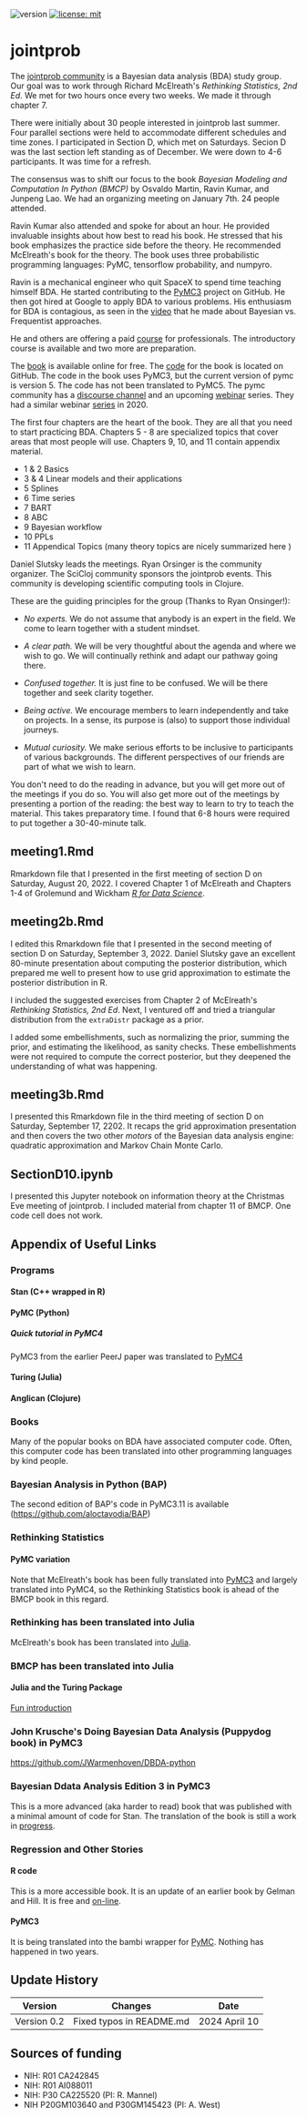 ![version](https://img.shields.io/static/v1?label=jointProb1D&message=0.2&color=brightcolor)
[![license: mit](https://img.shields.io/badge/license-mit-blue.svg)](https://opensource.org/licenses/mit)


# jointprob

The [jointprob community](https://scicloj.github.io/docs/community/groups/jointprob/) is a Bayesian data analysis (BDA) study group.
Our goal was to work through Richard McElreath's *Rethinking Statistics, 2nd Ed*.
We met for two hours once every two weeks.
We made it through chapter 7.
 
There were initially about 30 people interested in jointprob last summer.
Four parallel sections were held to accommodate different schedules and time zones.
I participated in Section D, which met on Saturdays.
Secion D was the last section left standing as of December.
We were down to 4-6 participants.
It was time for a refresh.

The consensus was to shift our focus to the book *Bayesian Modeling and Computation In Python (BMCP)* by Osvaldo Martin, Ravin Kumar, and Junpeng Lao.
We had an organizing meeting on January 7th.
24 people attended. 

Ravin Kumar also attended and spoke for about an hour.
He provided invaluable insights about how best to read his book.
He stressed that his book emphasizes the practice side before the theory.
He recommended McElreath's book for the theory.
The book uses three probabilistic programming languages: PyMC, tensorflow probability, and numpyro.

Ravin is a mechanical engineer who quit SpaceX to spend time teaching himself BDA.
He started contributing to the [PyMC3](https://www.pymc.io/welcome.html) project on GitHub.
He then got hired at Google to apply BDA to various problems.
His enthusiasm for BDA is contagious, as seen in the [video](https://www.youtube.com/watch?v=foSPfzYs4yY) that he made about Bayesian vs. Frequentist approaches.

He and others are offering a paid [course](https://www.intuitivebayes.com/introductorycourse) for professionals.
The introductory course is available and two more are preparation. 

The [book](https://bayesiancomputationbook.com/welcome.html) is available online for free.
The [code](https://github.com/BayesianModelingandComputationInPython/BookCode_Edition1) for the book is located on GitHub.
The code in the book uses PyMC3, but the current version of pymc is version 5.
The code has not been translated to PyMC5.
The pymc community has a [discourse channel](https://discourse.pymc.io/) and an upcoming [webinar](https://pymcon.com/about) series. 
They had a similar webinar [series](https://www.youtube.com/watch?v=UznM_-_760Y&list=PLD1x-BW9UdeHN2vwR6kIApJATd2jZzeya&index=1) in 2020. 

The first four chapters are the heart of the book.
They are all that you need to start practicing BDA.
Chapters 5 - 8 are specialized topics that cover areas that most people will use.
Chapters 9, 10, and 11 contain appendix material.

- 1 & 2 Basics
- 3 & 4 Linear models and their applications
- 5 Splines
- 6 Time series
- 7 BART
- 8 ABC
- 9 Bayesian workflow
- 10 PPLs
- 11 Appendical Topics (many theory topics are nicely summarized here )

Daniel Slutsky leads the meetings.
Ryan Orsinger is the community organizer.
The SciCloj community sponsors the jointprob events.
This community is developing scientific computing tools in Clojure.


These are the guiding principles for the group (Thanks to Ryan Onsinger!):

- *No experts.* We do not assume that anybody is an expert in the field. We come to learn together with a student mindset.

- *A clear path.* We will be very thoughtful about the agenda and where we wish to go. We will continually rethink and adapt our pathway going there.

- *Confused together.* It is just fine to be confused. We will be there together and seek clarity together.

- *Being active.* We encourage members to learn independently and take on projects. In a sense, its purpose is (also) to support those individual journeys.

- *Mutual curiosity.* We make serious efforts to be inclusive to participants of various backgrounds. The different perspectives of our friends are part of what we wish to learn.

You don't need to do the reading in advance, but you will get more out of the meetings if you do so.
You will also get more out of the meetings by presenting a portion of the reading: the best way to learn to try to teach the material.
This takes preparatory time. 
I found that 6-8 hours were required to put together a 30-40-minute talk.




## meeting1.Rmd

Rmarkdown file that I presented in the first meeting of section D on Saturday, August 20, 2022. 
I covered Chapter 1 of McElreath and Chapters 1-4 of Grolemund and Wickham [*R for Data Science*](https://bookdown.org/roy_schumacher/r4ds/).

## meeting2b.Rmd

I edited this Rmarkdown file that I presented in the second meeting of section D on Saturday, September 3, 2022. 
Daniel Slutsky gave an excellent 80-minute presentation about computing the posterior distribution, which prepared me well to present how to use grid approximation to estimate the posterior distribution in R.

I included the suggested exercises from Chapter 2 of McElreath's *Rethinking Statistics, 2nd Ed*. 
Next, I ventured off and tried a triangular distribution from the `extraDistr` package as a prior.

I added some embellishments, such as normalizing the prior, summing the prior, and estimating the likelihood, as sanity checks.
These embellishments were not required to compute the correct posterior, but they deepened the understanding of what was happening.

## meeting3b.Rmd

I presented this Rmarkdown file in the third meeting of section D on Saturday, September 17, 2202.
It recaps the grid approximation presentation and then covers the two other *motors* of the Bayesian data analysis engine: quadratic approximation and Markov Chain Monte Carlo.


## SectionD10.ipynb

I presented this Jupyter notebook on information theory at the Christmas Eve meeting of jointprob.
I included material from chapter 11 of BMCP.
One code cell does not work.


## Appendix of Useful Links


### Programs 

#### Stan (C++ wrapped in R)


#### PyMC (Python)

#####  Quick tutorial in PyMC4 

PyMC3 from the earlier PeerJ paper was translated to [PyMC4](https://www.pymc.io/projects/docs/en/stable/learn/core_notebooks/pymc_overview.html#pymc-overview)

#### Turing (Julia)



#### Anglican (Clojure)

### Books 

Many of the popular books on BDA have associated computer code.
Often, this computer code has been translated into other programming languages by kind people.

### Bayesian Analysis in Python (BAP)

The second edition of BAP's code in PyMC3.11 is available (https://github.com/aloctavodia/BAP)


### Rethinking Statistics 

#### PyMC variation
Note that McElreath's book has been fully translated into [PyMC3](https://github.com/pymc-devs/pymc-resources/tree/main/Rethinking_2) and largely translated into PyMC4, so the Rethinking Statistics book is ahead of the BMCP book in this regard.

### Rethinking has been translated into Julia
McElreath's book has been translated into [Julia](https://github.com/StatisticalRethinkingJulia).

### BMCP has been translated into Julia


#### Julia and the Turing Package

[Fun introduction](https://storopoli.github.io/Bayesian-Julia/)

### John Krusche's Doing Bayesian Data Analysis (Puppydog book) in PyMC3

https://github.com/JWarmenhoven/DBDA-python


### Bayesian Ddata Analysis Edition 3 in PyMC3

This is a more advanced (aka harder to read) book that was published with a minimal amount of code for Stan.
The translation of the book is still a work in [progress](https://github.com/pymc-devs/pymc-resources/tree/main/BDA3).


### Regression and Other Stories 


#### R code
This is a more accessible book. It is an update of an earlier book by Gelman and Hill. It is free and [on-line](https://statmodeling.stat.columbia.edu/2022/01/27/regression-and-other-stories-free-pdf/).

#### PyMC3

 It is being translated into the bambi wrapper for [PyMC](https://github.com/bambinos/educational-resources). Nothing has happened in two years.


## Update History

|Version      | Changes                                         | Date            |
|:-----------:|:-----------------------------------------------:|:---------------:|
| Version 0.2 |  Fixed typos in README.md                       | 2024 April 10    |


## Sources of funding

- NIH: R01 CA242845
- NIH: R01 AI088011
- NIH: P30 CA225520 (PI: R. Mannel)
- NIH P20GM103640 and P30GM145423 (PI: A. West)
